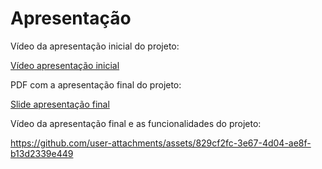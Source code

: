 # Apresentação

Vídeo da apresentação inicial do projeto:

<a href="https://jam.dev/c/623b156a-47f4-418e-9f8f-5942c3edfdc8"> Vídeo apresentação inicial</a>

PDF com a apresentação final do projeto:

<a href="https://github.com/ICEI-PUC-Minas-PMV-ADS/pmv-ads-2024-2-e2-proj-int-t7-jobrefugio/blob/main/presentation/Job.pdf"> Slide apresentação final</a>

Vídeo da apresentação final e as funcionalidades do projeto:

https://github.com/user-attachments/assets/829cf2fc-3e67-4d04-ae8f-b13d2339e449

